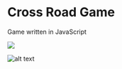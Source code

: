 # Cross Road Game
Game written in JavaScript

![](https://github.com/juqueiroza/PongGame/blob/main/pfc.gif)

![alt text](pcf.gif)
